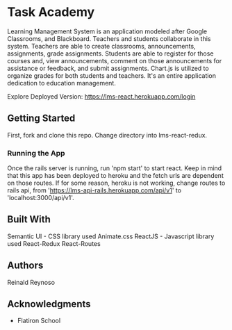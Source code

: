 # Task Academy

Learning Management System is an application modeled after Google Classrooms, and Blackboard. Teachers and students collaborate in this system. Teachers are able to create classrooms, announcements, assignments, grade assignments. Students are able to register for those courses and, view announcements, comment on those announcements for assistance or feedback, and submit assignments. Chart.js is utilized to organize grades for both students and teachers. It's an entire application dedication to education management.

Explore Deployed Version: https://lms-react.herokuapp.com/login

## Getting Started
First, fork and clone this repo. Change directory into lms-react-redux. 

### Running the App
Once the rails server is running, run 'npm start' to start react. Keep in mind that this app has been deployed to heroku and the fetch urls are dependent on those routes. If for some reason, heroku is not working, change routes to rails api, from 'https://lms-api-rails.herokuapp.com/api/v1' to 'localhost:3000/api/v1'.


## Built With
Semantic UI - CSS library used
Animate.css
ReactJS - Javascript library used
React-Redux
React-Routes

## Authors
Reinald Reynoso

## Acknowledgments
* Flatiron School